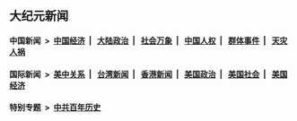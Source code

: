 ## 大纪元新闻

#### 中国新闻 &nbsp;>&nbsp; [中国经济](indexes/ncid283/README.md?08070045) &nbsp;| &nbsp; [大陆政治](indexes/ncid277/README.md?08070045) &nbsp;| &nbsp; [社会万象](indexes/ncid282/README.md?08070045) &nbsp;| &nbsp; [中国人权](indexes/ncid278/README.md?08070045) &nbsp;| &nbsp; [群体事件](indexes/ncid279/README.md?08070045) &nbsp;| &nbsp; [天灾人祸](indexes/ncid280/README.md?08070045)

#### 国际新闻 &nbsp;>&nbsp; [美中关系](indexes/nf1412576/README.md?08070045) &nbsp;| &nbsp; [台湾新闻](indexes/ncid1349361/README.md?08070045) &nbsp;| &nbsp; [香港新闻](indexes/ncid1349362/README.md?08070045) &nbsp;| &nbsp; [美国政治](indexes/ncid1078159/README.md?08070045) &nbsp;| &nbsp; [美国社会](indexes/ncid1078160/README.md?08070045) &nbsp;| &nbsp; [美国经济](indexes/ncid1078158/README.md?08070045)

#### 特别专题 &nbsp;>&nbsp; [中共百年历史](https://github.com/epoch-news/epoch-special/blob/master/README.md?08070045)  
